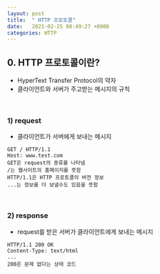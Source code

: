 ```yaml
---
layout: post
title:  " HTTP 프로토콜"
date:   2021-02-25 08:49:27 +0900
categories: HTTP
---
```


## 0. HTTP 프로토콜이란?
- HyperText Transfer Protocol의 약자
- 클라이언트와 서버가 주고받는 메시지의 규칙

<br/>

### 1) request
- 클라이언트가 서버에게 보내는 메시지
```
GET / HTTP/1.1
Host: www.test.com
GET은 request의 종류를 나타냄
/는 웹사이트의 홈페이지를 뜻함
HTTP/1.1은 HTTP 프로토콜의 버전 정보
...는 정보를 더 보낼수도 있음을 뜻함
```

<br/>

### 2) response
- request를 받은 서버가 클라이언트에게 보내는 메시지

```
HTTP/1.1 200 OK
Content-Type: text/html
...
200은 문제 없다는 상태 코드
```
